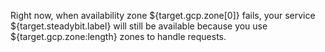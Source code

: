 Right now, when availability zone ${target.gcp.zone[0]} fails, your service ${target.steadybit.label} will still be available because you use ${target.gcp.zone:length} zones to handle requests.
